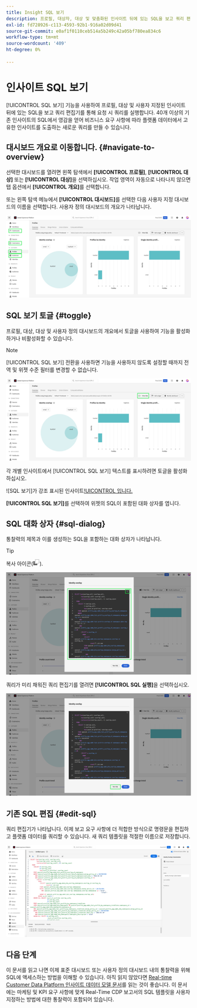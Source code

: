 ```yaml
---
title: Insight SQL 보기
description: 프로필, 대상자, 대상 및 맞춤화된 인사이트 뒤에 있는 SQL을 보고 쿼리 편집기를 통해 요청 시 쿼리를 실행합니다.
exl-id: fd728926-c113-4593-92b1-916a02d09d41
source-git-commit: e0af1f0110ceb514a5b249c42a05bf780ea834c6
workflow-type: tm+mt
source-wordcount: '409'
ht-degree: 0%

---
```


# 인사이트 SQL 보기

[!UICONTROL SQL 보기] 기능을 사용하여 프로필, 대상 및 사용자 지정된 인사이트 뒤에 있는 SQL을 보고 쿼리 편집기를 통해 요청 시 쿼리를 실행합니다. 40개 이상의 기존 인사이트의 SQL에서 영감을 얻어 비즈니스 요구 사항에 따라 플랫폼 데이터에서 고유한 인사이트를 도출하는 새로운 쿼리를 만들 수 있습니다.

## 대시보드 개요로 이동합니다. {#navigate-to-overview}

선택한 대시보드를 열려면 왼쪽 탐색에서 **[!UICONTROL 프로필]**, **[!UICONTROL 대상]** 또는 **[!UICONTROL 대상]**&#x200B;을 선택하십시오. 작업 영역이 자동으로 나타나지 않으면 탭 옵션에서 **[!UICONTROL 개요]**&#x200B;를 선택합니다.

또는 왼쪽 탐색 메뉴에서 **[!UICONTROL 대시보드]**&#x200B;를 선택한 다음 사용자 지정 대시보드의 이름을 선택합니다. 사용자 정의 대시보드의 개요가 나타납니다.

![강조 표시된 [!UICONTROL 프로필], [!UICONTROL 대상], [!UICONTROL 대상] 및 [!UICONTROL 대시보드]의 Experience Platform UI.](./images/view-sql/dashboard-navigation.png)

## SQL 보기 토글 {#toggle}

프로필, 대상, 대상 및 사용자 정의 대시보드의 개요에서 토글을 사용하여 기능을 활성화하거나 비활성화할 수 있습니다.

>[!NOTE]
>
>[!UICONTROL SQL 보기] 전환을 사용하면 기능을 사용하지 않도록 설정할 때까지 전역 및 위젯 수준 필터를 변경할 수 없습니다.

![[!UICONTROL SQL 보기] 토글이 강조 표시되었습니다.](./images/view-sql/view-sql-toggle.png)

각 개별 인사이트에서 [!UICONTROL SQL 보기] 텍스트를 표시하려면 토글을 활성화하십시오.

![SQL 보기]가 강조 표시된 인사이트[!UICONTROL 입니다.](./images/view-sql/insight-view-sql.png)

**[!UICONTROL SQL 보기]**&#x200B;를 선택하여 위젯의 SQL이 포함된 대화 상자를 엽니다.

## SQL 대화 상자 {#sql-dialog}

통찰력의 제목과 이를 생성하는 SQL을 포함하는 대화 상자가 나타납니다.

>[!TIP]
>
>복사 아이콘(![복사 아이콘)을 선택하여 전체 SQL 문을 클립보드에 복사할 수 있습니다.대화 상자의 오른쪽 맨 위에 있는 ](./images/view-sql/copy-icon.png)).

![강조 표시된 SQL 문이 있는 인사이트 대화 상자입니다.](./images/view-sql/sql-dialog.png)

쿼리가 미리 채워진 쿼리 편집기를 열려면 **[!UICONTROL SQL 실행]**&#x200B;을 선택하십시오.

![[!UICONTROL SQL 실행]이 강조 표시된 인사이트 대화 상자.](./images/view-sql/run-sql.png)

## 기존 SQL 편집 {#edit-sql}

쿼리 편집기가 나타납니다. 이제 보고 요구 사항에 더 적합한 방식으로 명령문을 편집하고 플랫폼 데이터를 쿼리할 수 있습니다. 새 쿼리 템플릿을 적절한 이름으로 저장합니다.

![선택한 인사이트 SQL이 미리 채워진 쿼리 편집기.](./images/view-sql/edit-sql.png)

## 다음 단계

이 문서를 읽고 나면 이제 표준 대시보드 또는 사용자 정의 대시보드 내의 통찰력을 위해 SQL에 액세스하는 방법을 이해할 수 있습니다. 아직 읽지 않았다면 [Real-time Customer Data Platform 인사이트 데이터 모델 문서](./data-models/cdp-insights-data-model-b2c.md)를 읽는 것이 좋습니다. 이 문서에는 마케팅 및 KPI 요구 사항에 맞게 Real-Time CDP 보고서의 SQL 템플릿을 사용자 지정하는 방법에 대한 통찰력이 포함되어 있습니다.
